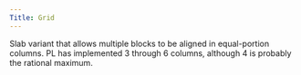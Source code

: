 ```yaml
---
Title: Grid
---
```


Slab variant that allows multiple blocks to be aligned in equal-portion columns. PL has implemented 3 through 6 columns, although 4 is probably the rational maximum.